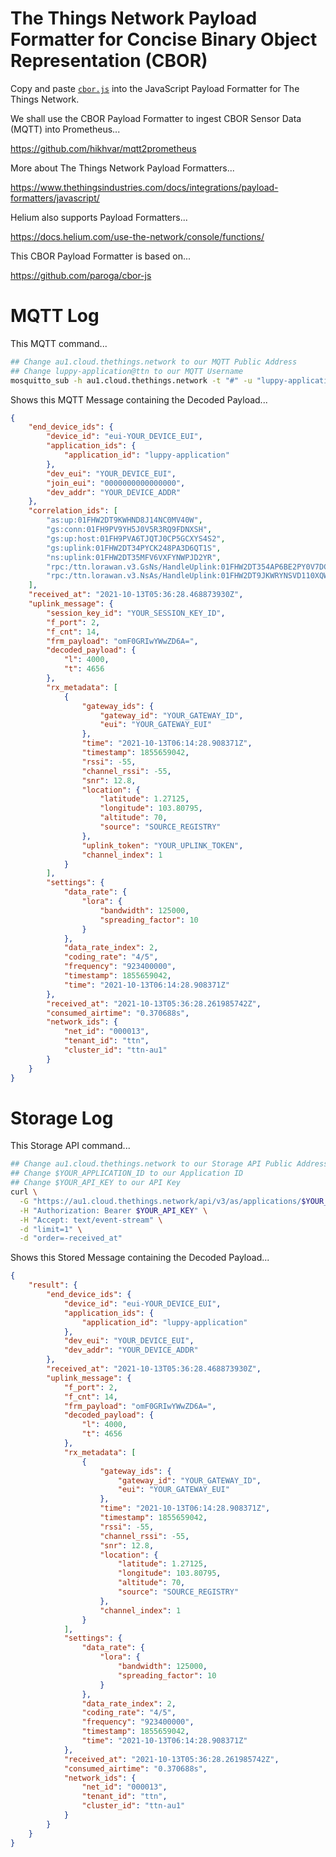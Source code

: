 # The Things Network Payload Formatter for Concise Binary Object Representation (CBOR)

Copy and paste [`cbor.js`](cbor.js) into the JavaScript Payload Formatter for The Things Network.

We shall use the CBOR Payload Formatter to ingest CBOR Sensor Data (MQTT) into Prometheus...

https://github.com/hikhvar/mqtt2prometheus

More about The Things Network Payload Formatters...

https://www.thethingsindustries.com/docs/integrations/payload-formatters/javascript/

Helium also supports Payload Formatters...

https://docs.helium.com/use-the-network/console/functions/

This CBOR Payload Formatter is based on...

https://github.com/paroga/cbor-js

# MQTT Log

This MQTT command...

```bash
## Change au1.cloud.thethings.network to our MQTT Public Address
## Change luppy-application@ttn to our MQTT Username
mosquitto_sub -h au1.cloud.thethings.network -t "#" -u "luppy-application@ttn" -P "YOUR_API_KEY" -d
```

Shows this MQTT Message containing the Decoded Payload...

```json
{
    "end_device_ids": {
        "device_id": "eui-YOUR_DEVICE_EUI",
        "application_ids": {
            "application_id": "luppy-application"
        },
        "dev_eui": "YOUR_DEVICE_EUI",
        "join_eui": "0000000000000000",
        "dev_addr": "YOUR_DEVICE_ADDR"
    },
    "correlation_ids": [
        "as:up:01FHW2DT9KWHND8J14NC0MV40W",
        "gs:conn:01FH9PV9YH5J0V5R3RQ9FDNXSH",
        "gs:up:host:01FH9PVA6TJQTJ0CP5GCXYS4S2",
        "gs:uplink:01FHW2DT34PYCK248PA3D6QT1S",
        "ns:uplink:01FHW2DT35MFV6VXFYNWPJD2YR",
        "rpc:/ttn.lorawan.v3.GsNs/HandleUplink:01FHW2DT354AP6BE2PY0V7DCAS",
        "rpc:/ttn.lorawan.v3.NsAs/HandleUplink:01FHW2DT9JKWRYNSVD110XQWBC"
    ],
    "received_at": "2021-10-13T05:36:28.468873930Z",
    "uplink_message": {
        "session_key_id": "YOUR_SESSION_KEY_ID",
        "f_port": 2,
        "f_cnt": 14,
        "frm_payload": "omF0GRIwYWwZD6A=",
        "decoded_payload": {
            "l": 4000,
            "t": 4656
        },
        "rx_metadata": [
            {
                "gateway_ids": {
                    "gateway_id": "YOUR_GATEWAY_ID",
                    "eui": "YOUR_GATEWAY_EUI"
                },
                "time": "2021-10-13T06:14:28.908371Z",
                "timestamp": 1855659042,
                "rssi": -55,
                "channel_rssi": -55,
                "snr": 12.8,
                "location": {
                    "latitude": 1.27125,
                    "longitude": 103.80795,
                    "altitude": 70,
                    "source": "SOURCE_REGISTRY"
                },
                "uplink_token": "YOUR_UPLINK_TOKEN",
                "channel_index": 1
            }
        ],
        "settings": {
            "data_rate": {
                "lora": {
                    "bandwidth": 125000,
                    "spreading_factor": 10
                }
            },
            "data_rate_index": 2,
            "coding_rate": "4/5",
            "frequency": "923400000",
            "timestamp": 1855659042,
            "time": "2021-10-13T06:14:28.908371Z"
        },
        "received_at": "2021-10-13T05:36:28.261985742Z",
        "consumed_airtime": "0.370688s",
        "network_ids": {
            "net_id": "000013",
            "tenant_id": "ttn",
            "cluster_id": "ttn-au1"
        }
    }
}
```

# Storage Log

This Storage API command...

```bash
## Change au1.cloud.thethings.network to our Storage API Public Address
## Change $YOUR_APPLICATION_ID to our Application ID
## Change $YOUR_API_KEY to our API Key
curl \
  -G "https://au1.cloud.thethings.network/api/v3/as/applications/$YOUR_APPLICATION_ID/packages/storage/uplink_message" \
  -H "Authorization: Bearer $YOUR_API_KEY" \
  -H "Accept: text/event-stream" \
  -d "limit=1" \
  -d "order=-received_at"
```

Shows this Stored Message containing the Decoded Payload...

```json
{
    "result": {
        "end_device_ids": {
            "device_id": "eui-YOUR_DEVICE_EUI",
            "application_ids": {
                "application_id": "luppy-application"
            },
            "dev_eui": "YOUR_DEVICE_EUI",
            "dev_addr": "YOUR_DEVICE_ADDR"
        },
        "received_at": "2021-10-13T05:36:28.468873930Z",
        "uplink_message": {
            "f_port": 2,
            "f_cnt": 14,
            "frm_payload": "omF0GRIwYWwZD6A=",
            "decoded_payload": {
                "l": 4000,
                "t": 4656
            },
            "rx_metadata": [
                {
                    "gateway_ids": {
                        "gateway_id": "YOUR_GATEWAY_ID",
                        "eui": "YOUR_GATEWAY_EUI"
                    },
                    "time": "2021-10-13T06:14:28.908371Z",
                    "timestamp": 1855659042,
                    "rssi": -55,
                    "channel_rssi": -55,
                    "snr": 12.8,
                    "location": {
                        "latitude": 1.27125,
                        "longitude": 103.80795,
                        "altitude": 70,
                        "source": "SOURCE_REGISTRY"
                    },
                    "channel_index": 1
                }
            ],
            "settings": {
                "data_rate": {
                    "lora": {
                        "bandwidth": 125000,
                        "spreading_factor": 10
                    }
                },
                "data_rate_index": 2,
                "coding_rate": "4/5",
                "frequency": "923400000",
                "timestamp": 1855659042,
                "time": "2021-10-13T06:14:28.908371Z"
            },
            "received_at": "2021-10-13T05:36:28.261985742Z",
            "consumed_airtime": "0.370688s",
            "network_ids": {
                "net_id": "000013",
                "tenant_id": "ttn",
                "cluster_id": "ttn-au1"
            }
        }
    }
}
```
